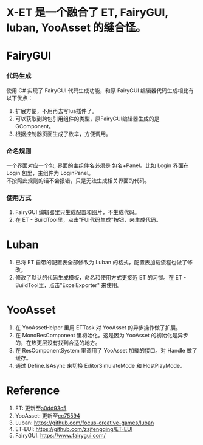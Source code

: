 # X-ET 是一个融合了 ET, FairyGUI, luban, YooAsset 的缝合怪。

# FairyGUI
### 代码生成
使用 C# 实现了 FairyGUI 代码生成功能，和原 FairyGUI 编辑器代码生成相比有以下优点：
1. 扩展方便，不用再去写lua插件了。
2. 可以获取到跨包引用组件的类型，原FairyGUI编辑器生成的是GComponent。
3. 根据控制器页面生成了枚举，方便调用。  

### 命名规则  
一个界面对应一个包, 界面的主组件名必须是 包名+Panel。比如 Login 界面在 Login 包里，主组件为 LoginPanel。  
不按照此规则的话不会报错，只是无法生成相关界面的代码。

### 使用方式
1. FairyGUI 编辑器里只生成配置和图片，不生成代码。
2. 在 ET - BuildTool里，点击"FUI代码生成"按钮，来生成代码。

# Luban
1. 已将 ET 自带的配置表全部修改为 Luban 的格式，配置表加载流程也做了修改。
2. 修改了默认的代码生成模板，命名和使用方式更接近 ET 的习惯。在 ET - BuildTool里，点击"ExcelExporter" 来使用。

# YooAsset
1. 在 YooAssetHelper 里用 ETTask 对 YooAsset 的异步操作做了扩展。
2. 在 MonoResComponent 里初始化。这是因为 YooAsset 的初始化是异步的，在热更层没有找到合适的地方。
3. 在 ResComponentSystem 里调用了 YooAsset 加载的接口。对 Handle 做了缓存。
4. 通过 Define.IsAsync 来切换 EditorSimulateMode 和 HostPlayMode。

# Reference
1. ET: 更新至[a0dd93c5](https://github.com/egametang/ET/commit/a0dd93c58ac7ea240c1880dc77cf0734800ce3e1)
2. YooAsset: 更新至[cc75594](https://github.com/tuyoogame/YooAsset/commit/cc75594747e4af229ff5e32312bf714786e53b51)
3. Luban: https://github.com/focus-creative-games/luban
4. ET-EUI: https://github.com/zzjfengqing/ET-EUI
5. FairyGUI: https://www.fairygui.com/
